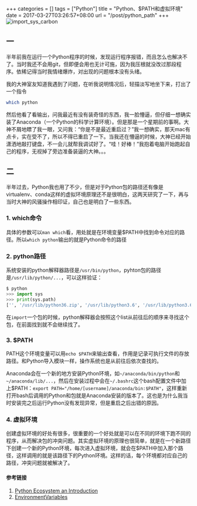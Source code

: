 +++
categories = []
tags = ["Python"]
title = "Python、$PATH和虚拟环境"
date = 2017-03-27T03:26:57+08:00
url = "/post/python_path"
+++
![import\_sys\_carbon][image-1]
## 一

半年前我在运行一个Python程序的时候，发现运行程序报错，而且怎么也解决不了。当时我还不会用git，但即便会用也无计可施，因为我压根就没改过那段程序。依稀记得当时我情绪爆炸，对出现的问题根本没有头绪。

我的大神室友知道我遇到了问题，在听我说明情况后，轻描淡写地坐下来，打出了一个指令

```bash
which python
```

然后他看了看输出，问我最近有没有装奇怪的东西，我一脸懵逼，但仔细一想确实装了Anaconda（一个Python的科学计算环境）。但是那是一个星期前的事啊。大神不屑地瞟了我一眼，又问我：“你是不是最近重启过？”我一想确实，那天mac有点卡，实在受不了，所以不得已重启了一下。当我还在懵逼的时候，大神已经开始潇洒地敲打键盘，不一会儿就帮我调试好了。“哇！好棒！”我抱着电脑开始跑起自己的程序，无视掉了旁边准备装逼的大神。。。

## 二

半年过去，Python我也用了不少，但是对于Python包的路径还有像是virtualenv、conda这样的虚拟环境原理还不是很明白，这两天研究了一下，再与当时大神的风骚操作相印证，自己也是明白了一些东西。

### 1. which命令

具体的参数可以`man which`看，用处就是在环境变量$PATH中找到命令对应的路径。所以`which python`输出的就是Python命令的路径

### 2. python路径

系统安装的python解释器路径是`/usr/bin/python`，pyhton包的路径是`/usr/lib/python/...`，可以这样验证：

```python
$ python
>>> import sys
>>> print(sys.path)
['', '/usr/lib/python36.zip', '/usr/lib/python3.6', '/usr/lib/python3.6/lib-dynload', '/usr/lib/python3.6/site-packages']
```

在`import`一个包的时候，python解释器会按照这个list从前往后的顺序来寻找这个包，在前面找到就不会继续找了。

### 3. $PATH

PATH这个环境变量可以用`echo $PATH`来输出查看，作用是记录可执行文件的存放路径。和Python导入模块一样，操作系统也是从前往后依次查找的。

Anaconda会在一个新的地方安装Python环境，如`~/anaconda/bin/python`和`~/anaconda/lib/...`，然后在安装过程中会在`~/.bashrc`这个bash配置文件中加上\$PATH：`export PATH="/home/[username]/anaconda/bin:$PATH"`，这样重新打开bash后调用的Python和包就是Anaconda安装的版本了。这也是为什么我当时安装完之后运行Python没有发现异常，但是重启之后出错的原因。

### 4. 虚拟环境

创建虚拟环境的好处有很多，很重要的一个好处就是可以在不同的环境下跑不同的程序，从而解决包的冲突问题。其实虚拟环境的原理也很简单，就是在一个新路径下创建一个新的Python环境，每次进入虚拟环境，就会在$PATH中加入那个路径，这样调用的就是该路径下的Python环境。这样的话，每个环境都对应自己的路径，冲突问题就被解决了。

#### 参考链接

  1. [Python Ecosystem an Introduction][1]
  2. [EnvironmentVariables][2]

[1]:	http://mirnazim.org/writings/python-ecosystem-introduction/
[2]:	https://help.ubuntu.com/community/EnvironmentVariables

[image-1]:	/images/import_sys_carbon.png
